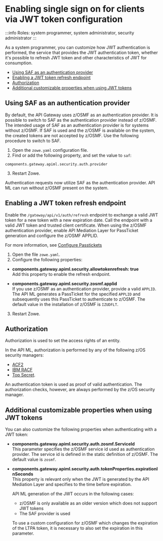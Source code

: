 # Enabling single sign on for clients via JWT token configuration 

:::info Roles: system programmer, system administrator, security administrator
:::

As a system programmer, you can customize how JWT authentication is performed, the service that provides the JWT authentication token, whether it's possible to refresh JWT token and other characteristics of JWT for consumption. 

* [Using SAF as an authentication provider](#using-saf-as-an-authentication-provider)
* [Enabling a JWT token refresh endpoint](#enabling-a-jwt-token-refresh-endpoint)
* [Authorization](#authorization)
* [Additional customizable properties when using JWT tokens](#additional-customizable-properties-when-using-jwt-tokens)

## Using SAF as an authentication provider

By default, the API Gateway uses z/OSMF as an authentication provider. It is possible to switch to SAF as the authentication
provider instead of z/OSMF. The intended usage of SAF as an authentication provider is for systems without z/OSMF.
If SAF is used and the z/OSMF is available on the system, the created tokens are not accepted by z/OSMF. Use
the following procedure to switch to SAF. 
     
1. Open the `zowe.yaml` configuration file.
2. Find or add the following property, and set the value to `saf`:
```
components.gateway.apiml.security.auth.provider
```
3. Restart Zowe.

Authentication requests now utilize SAF as the authentication provider. API ML can run without z/OSMF present on the system. 

## Enabling a JWT token refresh endpoint

Enable the `/gateway/api/v1/auth/refresh` endpoint to exchange a valid JWT token for a new token with a new expiration date. Call the endpoint with a valid JWT token and trusted client certificate. When using the z/OSMF authentication provider, enable API Mediation Layer for PassTicket generation and configure the z/OSMF APPLID. 

For more information, see [Configure Passtickets](configuration-extender-passtickets.md)

1. Open the file `zowe.yaml`.
2. Configure the following properties:

  * **components.gateway.apiml.security.allowtokenrefresh: true**  
  Add this property to enable the refresh endpoint.

  * **components.gateway.apiml.security.zosmf.applid**  
  If you use z/OSMF as an authentication provider, provide a valid `APPLID`. The API ML generates a PassTicket for the specified `APPLID` and subsequently uses this PassTicket to authenticate to z/OSMF. The default value in the installation of z/OSMF is `IZUDFLT`.

3. Restart Zowe.

## Authorization

Authorization is used to set the access rights of an entity.

In the API ML, authorization is performed by any of the following z/OS security managers:
* [ACF2](https://www.broadcom.com/products/mainframe/identity-access/acf2)
* [IBM RACF](https://www.ibm.com/support/knowledgecenter/zosbasics/com.ibm.zos.zsecurity/zsecc_042.htm)
* [Top Secret](https://www.broadcom.com/products/mainframe/identity-access/top-secret). 

An authentication token is used as proof of valid authentication. The authorization checks, however, are always performed by the z/OS security manager.

## Additional customizable properties when using JWT tokens

You can also customize the following properties when authenticating with a JWT token:

* **components.gateway.apiml.security.auth.zosmf.ServiceId**  
    This parameter specifies the z/OSMF service id used as authentication provider. The service id is defined in the static definition of z/OSMF. The default value is `zosmf`.

* **components.gateway.apiml.security.auth.tokenProperties.expirationInSeconds**  
    This property is relevant only when the JWT is generated by the API Mediation Layer and specifies to the time before expiration.

    API ML generation of the JWT occurs in the following cases:

    * z/OSMF is only available as an older version which does not support JWT tokens  
    * The SAF provider is used

    To use a custom configuration for z/OSMF which changes the expiration of the LTPA token, it is necessary to also set the expiration in this parameter.
    

